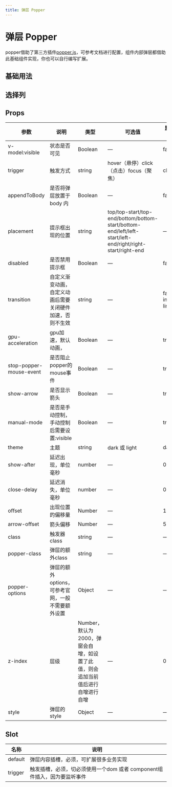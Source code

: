 ```yaml
---
title: 弹层 Popper
---
```




# 弹层 Popper

popper借助了第三方插件<a href="https://popper.js.org/" target="_blank">popper.js</a>，可参考文档进行配置，组件内部弹层都借助此基础组件实现，你也可以自行编写扩展。

## 基础用法

<preview path="./demo/Popper/Basic.vue"></preview>

## 选择列

<preview path="./demo/Popper/ColumnSelect.vue"></preview>

## Props

| 参数                    | 说明                                                     | 类型                                                                           | 可选值                                                                                                    | 默认值         |
| ----------------------- | -------------------------------------------------------- | ------------------------------------------------------------------------------ | --------------------------------------------------------------------------------------------------------- | -------------- |
| v-model:visible         | 状态是否可见                                             | Boolean                                                                        | —                                                                                                         | false          |
| trigger                 | 触发方式                                                 | string                                                                         | hover（悬停）click（点击）focus（聚焦）                                                                   | click          |
| appendToBody            | 是否将弹层放置于 body 内                                 | Boolean                                                                        | —                                                                                                         | false          |
| placement               | 提示框出现的位置                                         | string                                                                         | top/top-start/top-end/bottom/bottom-start/bottom-end/left/left-start/left-end/right/right-start/right-end | —              |
| disabled                | 是否禁用提示框                                           | Boolean                                                                        | —                                                                                                         | false          |
| transition              | 自定义渐变动画，自定义动画后需要关闭硬件加速，否则不生效 | string                                                                         | —                                                                                                         | fade-in-linear |
| gpu-acceleration        | gpu加速，默认动画，                                      | Boolean                                                                        | —                                                                                                         | true           |
| stop-popper-mouse-event | 是否阻止popper的mouse事件                                | Boolean                                                                        | —                                                                                                         | true           |
| show-arrow              | 是否显示箭头                                             | Boolean                                                                        | —                                                                                                         | true           |
| manual-mode             | 是否是手动控制，手动控制后需要设置:visible               | Boolean                                                                        | —                                                                                                         | true           |
| theme                   | 主题                                                     | string                                                                         | dark 或 light                                                                                             | dark           |
| show-after              | 延迟出现，单位毫秒                                       | number                                                                         | —                                                                                                         | 0              |
| close-delay             | 延迟消失，单位毫秒                                       | number                                                                         | —                                                                                                         | 0              |
| offset                  | 出现位置的偏移量                                         | Number                                                                         | —                                                                                                         | 12             |
| arrow-offset            | 箭头偏移                                                 | Number                                                                         | —                                                                                                         | 5              |
| class                   | 触发器class                                              | string                                                                         | —                                                                                                         | —              |
| popper-class            | 弹层的额外class                                          | string                                                                         | —                                                                                                         | —              |
| popper-options          | 弹层的额外options，可参考官网，一般不需要额外设置        | Object                                                                         | —                                                                                                         | —              |
| z-index                 | 层级                                                     | Number，默认为2000，弹窗会自增，如设置了此值，则会追加当前值后进行自增进行自增 | —                                                                                                         | 0              |
| style                   | 弹层的style                                              | Object                                                                         | —                                                                                                         | —              |

## Slot

| 名称    | 说明                                                                     |
| ------- | ------------------------------------------------------------------------ |
| default | 弹层内容插槽，必须，可扩展很多业务实现                                   |
| trigger | 触发插槽，必须，切必须使用一个dom 或者 component组件插入，因为要监听事件 |
